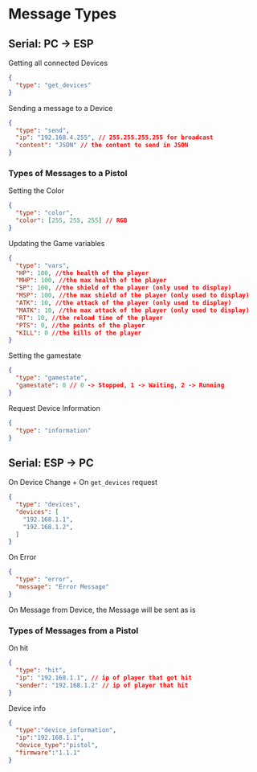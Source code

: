 # Message Types

## Serial: PC -> ESP

Getting all connected Devices

```JSON
{
  "type": "get_devices"
}
```

Sending a message to a Device

```JSON
{
  "type": "send",
  "ip": "192.168.4.255", // 255.255.255.255 for broadcast
  "content": "JSON" // the content to send in JSON
}
```

### Types of Messages to a Pistol

Setting the Color

```JSON
{
  "type": "color",
  "color": [255, 255, 255] // RGB
}
```

Updating the Game variables

```JSON
{
  "type": "vars",
  "HP": 100, //the health of the player
  "MHP": 100, //the max health of the player
  "SP": 100, //the shield of the player (only used to display)
  "MSP": 100, //the max shield of the player (only used to display)
  "ATK": 10, //the attack of the player (only used to display)
  "MATK": 10, //the max attack of the player (only used to display)
  "RT": 10, //the reload time of the player
  "PTS": 0, //the points of the player
  "KILL": 0 //the kills of the player
}
```

Setting the gamestate

```JSON
{
  "type": "gamestate",
  "gamestate": 0 // 0 -> Stopped, 1 -> Waiting, 2 -> Running
}
```

Request Device Information

```JSON
{
  "type": "information"
}
```

## Serial: ESP -> PC

On Device Change + On `get_devices` request

```JSON
{
  "type": "devices",
  "devices": [
    "192.168.1.1",
    "192.168.1.2",
  ]
}
```

On Error

```JSON
{
  "type": "error",
  "message": "Error Message"
}
```

On Message from Device, the Message will be sent as is

### Types of Messages from a Pistol

On hit

```JSON
{
  "type": "hit",
  "ip": "192.168.1.1", // ip of player that got hit
  "sender": "192.168.1.2" // ip of player that hit
}
```

Device info

```JSON
{
  "type":"device_information",
  "ip":"192.168.1.1",
  "device_type":"pistol",
  "firmware":"1.1.1"
}
```
